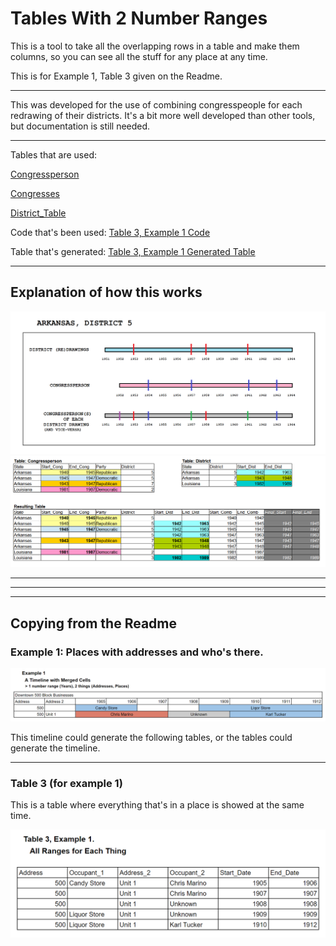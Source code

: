 # Tables With 2 Number Ranges

This is a tool to take all the overlapping rows in a table and make them columns, so you can see all the stuff for any place at any time.

This is for Example 1, Table 3 given on the Readme.
___
This was developed for the use of combining congresspeople for each redrawing of their districts. It's a bit more well developed than other tools, but documentation is still needed.
___

Tables that are used:

[Congressperson](../master/congressperson.csv)

[Congresses](../master/congresses.csv)

[District_Table](../master/districts_table.csv)

Code that's been used: [Table 3, Example 1 Code](../master/cong_dist_queries.sql)

Table that's generated: [Table 3, Example 1 Generated Table](../master/congressperson_district_reduced.csv)


___
## Explanation of how this works

<img src="congressperson_district_example.png">

<img src="table_result_1.png">








___
___
___
## Copying from the Readme


### Example 1: Places with addresses and who's there.


![Alt text](example1.png?raw=true "Title")


This timeline could generate the following tables, or the tables could generate the timeline.
 
___

### Table 3 (for example 1)

This is a table where everything that's in a place is showed at the same time.

<img src="table3_example1.png" width="700">


